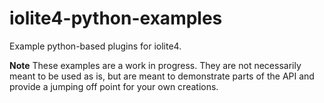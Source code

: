 # iolite4-python-examples
Example python-based plugins for iolite4.

**Note**
These examples are a work in progress. They are not necessarily meant to be used as is, but are meant to demonstrate parts of the API and provide a jumping off point for your own creations.
